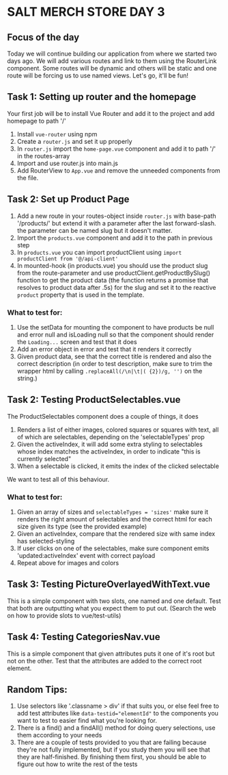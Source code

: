 # SALT MERCH STORE DAY 3

## Focus of the day

Today we will continue building our application from where we started two days ago. We will add various routes and link to them using the RouterLink component. Some routes will be dynamic and others will be static and one route will be forcing us to use named views. Let's go, it'll be fun!


## Task 1: Setting up router and the homepage
Your first job will be to install Vue Router and add it to the project and add homepage to path '/'

1. Install `vue-router` using npm
2. Create a `router.js` and set it up properly
3. In `router.js` import the `home-page.vue` component and add it to path '/' in the routes-array
4. Import and use router.js into main.js
5. Add RouterView to `App.vue` and remove the unneeded components from the file.


## Task 2: Set up Product Page

1. Add a new route in your routes-object inside `router.js` with base-path '/products/' but extend it with a parameter after the last forward-slash. the parameter can be named slug but it doesn't matter.
2. Import the `products.vue` component and add it to the path in previous step
3. In `products.vue` you can import productClient using `import productClient from '@/api-client'`
4. In mounted-hook (in products.vue) you should use the product slug from the route-parameter and use productClient.getProductBySlug() function to get the product data (the function returns a promise that resolves to product data after .5s) for the slug and set it to the reactive `product` property that is used in the template.

### What to test for:

1. Use the setData for mounting the component to have products be null and error null and isLoading null so that the component should render the `Loading...` screen and test that it does
2. Add an error object in error and test that it renders it correctly
3. Given product data, see that the correct title is rendered and also the correct description (in order to test description, make sure to trim the wrapper html by calling `.replaceAll(/\n|\t|( {2})/g, '')` on the string.)


## Task 2: Testing ProductSelectables.vue

The ProductSelectables component does a couple of things, it does

1. Renders a list of either images, colored squares or squares with text, all of which are selectables, depending on the 'selectableTypes' prop
2. Given the activeIndex, it will add some extra styling to selectables whose index matches the activeIndex, in order to indicate "this is currently selected"
3. When a selectable is clicked, it emits the index of the clicked selectable

We want to test all of this behaviour.

### What to test for:

1. Given an array of sizes and `selectableTypes = 'sizes'` make sure it renders the right amount of selectables and the correct html for each size given its type (see the provided example)
2. Given an activeIndex, compare that the rendered size with same index has selected-styling
3. If user clicks on one of the selectables, make sure component emits 'updated:activeIndex' event with correct payload
3. Repeat above for images and colors


## Task 3: Testing PictureOverlayedWithText.vue
This is a simple component with two slots, one named and one default. Test that both are outputting what you expect them to put out. (Search the web on how to provide slots to vue/test-utils)

## Task 4: Testing CategoriesNav.vue
This is a simple component that given attributes puts it one of it's root but not on the other. Test that the attributes are added to the correct root element.


## Random Tips:
1. Use selectors like '.classname > div' if that suits you, or else feel free to add test attributes like `data-testid="elementId"` to the components you want to test to easier find what you're looking for.
2. There is a find() and a findAll() method for doing query selections, use them according to your needs
3. There are a couple of tests provided to you that are failing because they're not fully implemented, but if you study them you will see that they are half-finished. By finishing them first, you should be able to figure out how to write the rest of the tests